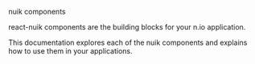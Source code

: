 nuik components

react-nuik components are the building blocks for your n.io application.

This documentation explores each of the nuik components and explains how to use them in your applications.

